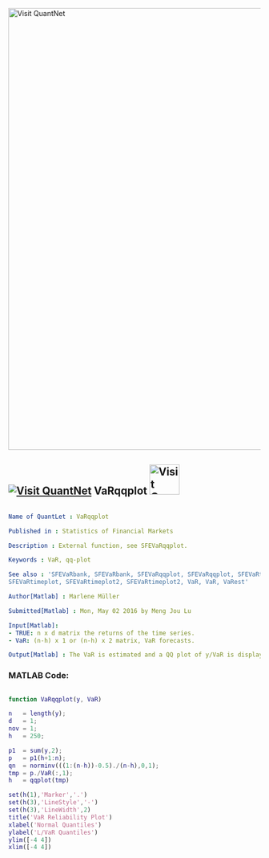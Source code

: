 
[<img src="https://github.com/QuantLet/Styleguide-and-FAQ/blob/master/pictures/banner.png" width="880" alt="Visit QuantNet">](http://quantlet.de/index.php?p=info)

## [<img src="https://github.com/QuantLet/Styleguide-and-Validation-procedure/blob/master/pictures/qloqo.png" alt="Visit QuantNet">](http://quantlet.de/) **VaRqqplot** [<img src="https://github.com/QuantLet/Styleguide-and-Validation-procedure/blob/master/pictures/QN2.png" width="60" alt="Visit QuantNet 2.0">](http://quantlet.de/d3/ia)

```yaml

Name of QuantLet : VaRqqplot

Published in : Statistics of Financial Markets

Description : External function, see SFEVaRqqplot.

Keywords : VaR, qq-plot

See also : 'SFEVaRbank, SFEVaRbank, SFEVaRqqplot, SFEVaRqqplot, SFEVaRtimeplot, SFEVaRtimeplot,
SFEVaRtimeplot, SFEVaRtimeplot2, SFEVaRtimeplot2, VaR, VaR, VaRest'

Author[Matlab] : Marlene Müller

Submitted[Matlab] : Mon, May 02 2016 by Meng Jou Lu

Input[Matlab]: 
- TRUE: n x d matrix the returns of the time series.
- VaR: (n-h) x 1 or (n-h) x 2 matrix, VaR forecasts.

Output[Matlab] : The VaR is estimated and a QQ plot of y/VaR is displayed.

```


### MATLAB Code:
```matlab

function VaRqqplot(y, VaR)

n   = length(y);
d   = 1;
nov = 1;
h   = 250;

p1  = sum(y,2);
p   = p1(h+1:n);
qn  = norminv(((1:(n-h))-0.5)./(n-h),0,1);
tmp = p./VaR(:,1);
h   = qqplot(tmp)

set(h(1),'Marker','.')
set(h(3),'LineStyle','-')
set(h(3),'LineWidth',2)
title('VaR Reliability Plot')
xlabel('Normal Quantiles')
ylabel('L/VaR Quantiles')
ylim([-4 4])
xlim([-4 4])

```
